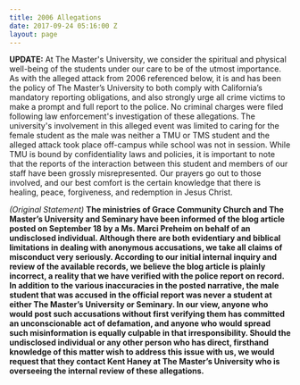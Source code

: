 ```yaml
---
title: 2006 Allegations
date: 2017-09-24 05:16:00 Z
layout: page
---
```


**UPDATE:**  At The Master's University, we consider the spiritual and physical well-being of the students under our care to be of the utmost importance. As with the alleged attack from 2006 referenced below, it is and has been the policy of The Master’s University to both comply with California’s mandatory reporting obligations, and also strongly urge all crime victims to make a prompt and full report to the police. No criminal charges were filed following law enforcement's investigation of these allegations. The university's involvement in this alleged event was limited to caring for the female student as the male was neither a TMU or TMS student and the alleged attack took place off-campus while school was not in session. While TMU is bound by confidentiality laws and policies, it is important to note that the reports of the interaction between this student and members of our staff have been grossly misrepresented.  Our prayers go out to those involved, and our best comfort is the certain knowledge that there is healing, peace, forgiveness, and redemption in Jesus Christ.

*(Original Statement)*
**The ministries of Grace Community Church and The Master’s University and Seminary have been informed of the blog article posted on September 18 by a Ms. Marci Preheim on behalf of an undisclosed individual. Although there are both evidentiary and biblical limitations in dealing with anonymous accusations, we take all claims of misconduct very seriously. According to our initial internal inquiry and review of the available records, we believe the blog article is plainly incorrect, a reality that we have verified with the police report on record. In addition to the various inaccuracies in the posted narrative, the male student that was accused in the official report was never a student at either The Master’s University or Seminary. In our view, anyone who would post such accusations without first verifying them has committed an unconscionable act of defamation, and anyone who would spread such misinformation is equally culpable in that irresponsibility. Should the undisclosed individual or any other person who has direct, firsthand knowledge of this matter wish to address this issue with us, we would request that they contact Kent Haney at The Master’s University who is overseeing the internal review of these allegations.**